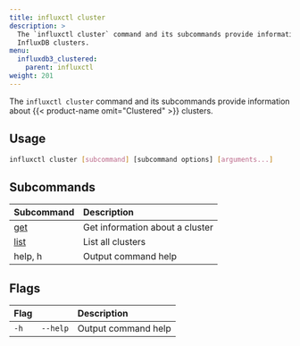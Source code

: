 ```yaml
---
title: influxctl cluster
description: >
  The `influxctl cluster` command and its subcommands provide information about
  InfluxDB clusters.
menu:
  influxdb3_clustered:
    parent: influxctl
weight: 201
---
```


The `influxctl cluster` command and its subcommands provide information about
{{< product-name omit="Clustered" >}} clusters.

## Usage

```sh
influxctl cluster [subcommand] [subcommand options] [arguments...]
```

## Subcommands

| Subcommand                                                              | Description                     |
| :---------------------------------------------------------------------- | :------------------------------ |
| [get](/influxdb3/clustered/reference/cli/influxctl/cluster/get/)   | Get information about a cluster |
| [list](/influxdb3/clustered/reference/cli/influxctl/cluster/list/) | List all clusters               |
| help, h                                                                 | Output command help             |

## Flags

| Flag |          | Description         |
| :--- | :------- | :------------------ |
| `-h` | `--help` | Output command help |
